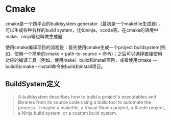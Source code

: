 # Cmake

cmake是一个跨平台的buildsystem generator（最初是一个makefile生成器），可以生成各种各样的build system，比如ninja，xcode等。在cmake的语境中make、ninja等也叫做生成器

使用cmake编译项目的流程是：首先使用cmake生成一个project buildsystem(例如，使用一个简单的cmake < path-to-source > 命令)；之后可以选择直接使用对应的编译工具（例如，使用make）build和install项目，或者使用cmake --build和cmake --install命令来build和install项目。

## BuildSystem定义

> A buildsystem describes how to build a project's executables and libraries from its source code using a build tool to automate the process. it maybe a makefile, a Visual Studio project, a Xcode project, a Ninja build system, or a custom build system.



